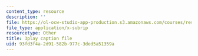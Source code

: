 ```yaml
---
content_type: resource
description: ''
file: https://ol-ocw-studio-app-production.s3.amazonaws.com/courses/res-6-012-introduction-to-probability-spring-2018/93fd3f4a2d91582b977c3ded5a51359a_00krscK7iBA.vtt
file_type: application/x-subrip
resourcetype: Other
title: 3play caption file
uid: 93fd3f4a-2d91-582b-977c-3ded5a51359a
---
```

